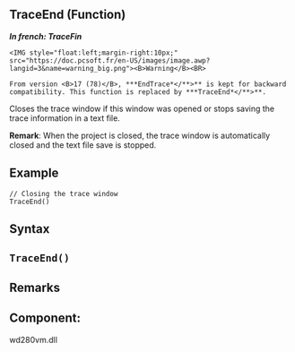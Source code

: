 
## TraceEnd (Function)

***In french: TraceFin***

<DIV class="specObsolete">
	<IMG style="float:left;margin-right:10px;" src="https://doc.pcsoft.fr/en-US/images/image.awp?langid=3&name=warning_big.png"><B>Warning</B><BR>
	From version <B>17 (78)</B>, ***EndTrace*</**>** is kept for backward compatibility. This function is replaced by ***TraceEnd*</**>**.
</DIV><a name="XUse"></a>
<a name="Use"></a>
<a name="description"></a>
Closes the trace window if this window was opened or stops saving the trace information in a text file. 

**Remark**: When the project is closed, the trace window is automatically closed and the text file save is stopped.


<a name="Example1"></a>
<a name="sample_code"></a>

## Example


```wl
// Closing the trace window
TraceEnd()
```

<a name="XSYNTAX"></a>
<a name="SYNTAX1"></a>

## Syntax

`TraceEnd()`
---



<a name="NOTE0"></a>
<a name="NOTE0_1"></a>

## Remarks
<a name="XComponent"></a>

## Component:
wd280vm.dll
